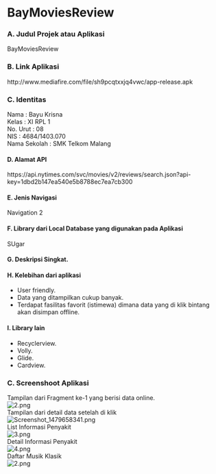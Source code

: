 # BayMoviesReview

### A. Judul Projek atau Aplikasi
BayMoviesReview

### B. Link Aplikasi
<p> http://www.mediafire.com/file/sh9pcqtxxjq4vwc/app-release.apk </p> 

### C. Identitas 
Nama          : Bayu Krisna <br>
Kelas         : XI RPL 1 <br>
No. Urut      : 08 <br>
NIS           : 4684/1403.070 <br>
Nama Sekolah  : SMK Telkom Malang <br>

#### D. Alamat API
<p> https://api.nytimes.com/svc/movies/v2/reviews/search.json?api-key=1dbd2b147ea540e5b8788ec7ea7cb300 </P>

#### E. Jenis Navigasi
Navigation 2

#### F. Library dari Local Database yang digunakan pada Aplikasi 
SUgar

#### G. Deskripsi Singkat.

#### H. Kelebihan dari aplikasi
- User friendly.
- Data yang ditampilkan cukup banyak.
- Terdapat fasilitas favorit (istimewa) dimana data yang di klik bintang akan disimpan offline.

#### I. Library lain
- Recyclerview.
- Volly.
- Glide.
- Cardview.

### C. Screenshoot Aplikasi
Tampilan dari Fragment ke-1 yang berisi data online. <br>
![2.png](https://s12.postimg.org/prp075371/ss4.jpg/) <br>
Tampilan dari detail data setelah di klik <br>
![Screenshot_1479658341.png](https://s12.postimg.org/s26f9yxot/ss2.jpg)<br>
List Informasi Penyakit <br>
![3.png](https://s14.postimg.org/ls6cc2oq9/ss5.jpg) <br>
Detail Informasi Penyakit <br>
![4.png](https://s11.postimg.org/5qs0drrxv/ss1.jpg/) <br>
Daftar Musik Klasik <br>
![2.png](https://s30.postimg.org/yvo2d04xt/ss3.jpg) <br>
